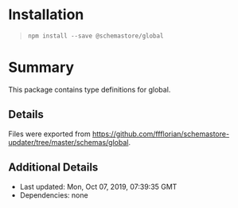 # Installation
> `npm install --save @schemastore/global`

# Summary
This package contains type definitions for global.

## Details
Files were exported from https://github.com/ffflorian/schemastore-updater/tree/master/schemas/global.

## Additional Details
* Last updated: Mon, Oct 07, 2019, 07:39:35 GMT
* Dependencies: none
